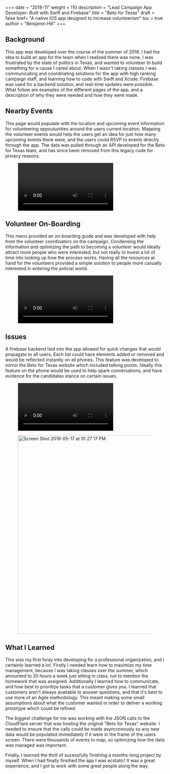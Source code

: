 +++
date = "2018-11"
weight = 110
description = "Lead Campaign App Developer: Built with Swift and Firebase"
title = "Beto for Texas"
draft = false
bref= "A native IOS app designed to increase volunteerism"
toc = true
author = "Benjamin Hill"
+++
## Background
This app was developed over the course of the summer of 2018. I had the idea to build an app for the team when I realized there was none, I was frustrated by the state of politics in Texas, and wanted to volunteer to build something for a cause I cared about. When I wasn't taking classes I was communicating and coordinating solutions for the app with high ranking campaign staff, and learning how to code with Swift and Xcode. Firebase was used for a backend solution, and real-time updates were possible. What follow are examples of the different pages of the app, and a description of why they were needed and how they were made.

## Nearby Events
This page would populate with the location and upcoming event information for volunteering oppoutunities around the users current location. Mapping the volunteer events would help the users get an idea for just how many upcoming events there were, and the users could RSVP to events directly through the app. The data was pulled through an API developed for the Beto for Texas team, and has since been removed from this legacy code for privacy reasons. 
<figure>
<video controls autoplay loop class="center-image">
 <source src="/img/beto1.mp4" type ="video/mp4">
</video>
</figure>

## Volunteer On-Boarding
This menu provided an on-boarding guide and was developed with help from the volunteer coordinators on the campaign. Condensing the information and optimizing the path to becoming a volunteer would ideally attract more people who were interested, but not really to invest a lot of time into looking up how the process works. Having all the resources at hand for the volunteers provided a simple solution to people more casually interested in entering the policial world.
<figure>
<video controls autoplay loop class="center-image">
 <source src="/img/beto2.mp4" type ="video/mp4">
</video>
</figure>

## Issues
A firebase backend tied into the app allowed for quick changes that would propagate to all users. Each list could have elements added or removed and would be reflected instantly on all phones. This feature was developed to mirror the Beto for Texas website which included talking points. Ideally this feature on the phone would be used to help spark conversations, and have evidence for the candidates stance on certain issues. 
<figure>
    <video controls autoplay loop class="center-image">
 <source src="/img/beto3.mp4" type ="video/mp4">
</video>
</figure>

<figure>
    <img width="625" alt="Screen Shot 2019-05-17 at 10 27 17 PM" src="https://user-images.githubusercontent.com/8885471/57965012-f3403180-78f2-11e9-9167-dc40c4c3becb.png">
</figure>

## What I Learned
This was my first foray into developing for a professional organization, and I certainly learned a lot. 
Firstly I needed learn how to maximize my time management, because I was taking classes over the summer, which amounted to 20 hours a week just sitting in class, not to mention the homework that was assigned. 
Additionally I learned how to communicate, and how best to prioritize tasks that a customer gives you. I learned that customers aren't always available to answer questions, and that it's best to use more of an Agile methodology. This meant making some small assumptions about what the customer wanted in order to deliver a working prototype which could be refined. 

The biggest challenge for me was working with the JSON calls to the CloudFlare server that was hosting the original "Beto for Texas" website. I needed to ensure that the calls could be made asyncronously so any new data would be populated immediately if it were in the frame of the users screen. There were thousands of events to map, so optimizing how the data was managed was important.

Finally, I learned the thrill of sucessfully finishing a months-long project by myself. When I had finally finsihed the app I was ecstatic! It was a great experience, and I got to work with some great people along the way.
